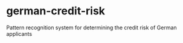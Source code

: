 # german-credit-risk
Pattern recognition system for determining the credit risk of German applicants
